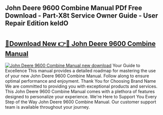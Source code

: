 ## John Deere 9600 Combine Manual PDf Free Download - Part-X8t Service Owner Guide - User Repair Edition keIdO

# <h2><a href="http://bc96608.oget.top/?id=John+Deere+9600+Combine+Manual">🔗Download New 👉🔴 John Deere 9600 Combine Manual</a></h2>

[![John Deere 9600 Combine Manual new download](https://i.imgur.com/5g1atiW.png)](http://bc96608.oget.top/?id=John+Deere+9600+Combine+Manual)
Your Guide to Excellence This manual provides a detailed roadmap for mastering the use of your new John Deere 9600 Combine Manual. Follow along to ensure optimal performance and enjoyment. Thank You for Choosing Brand Name We are committed to providing you with exceptional products and services. This John Deere 9600 Combine Manual comes with a plethora of features designed to personalize your experience. We're Here to Support You Every Step of the Way John Deere 9600 Combine Manual. Our customer support team is available throughout your journey.
